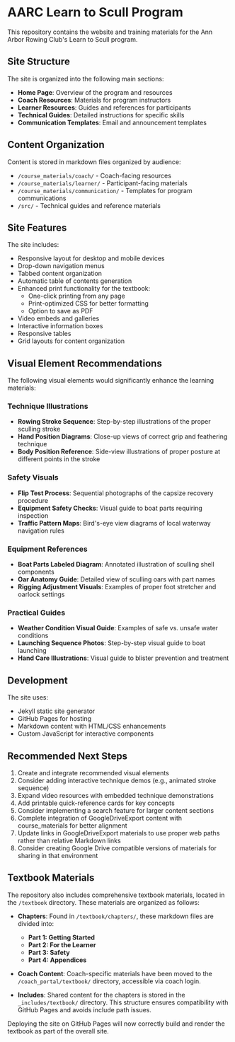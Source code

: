 # AARC Learn to Scull Program

This repository contains the website and training materials for the Ann Arbor Rowing Club's Learn to Scull program.

## Site Structure

The site is organized into the following main sections:

- **Home Page**: Overview of the program and resources
- **Coach Resources**: Materials for program instructors
- **Learner Resources**: Guides and references for participants
- **Technical Guides**: Detailed instructions for specific skills
- **Communication Templates**: Email and announcement templates

## Content Organization

Content is stored in markdown files organized by audience:

- `/course_materials/coach/` - Coach-facing resources
- `/course_materials/learner/` - Participant-facing materials
- `/course_materials/communication/` - Templates for program communications
- `/src/` - Technical guides and reference materials

## Site Features

The site includes:

- Responsive layout for desktop and mobile devices
- Drop-down navigation menus
- Tabbed content organization
- Automatic table of contents generation
- Enhanced print functionality for the textbook:
  - One-click printing from any page
  - Print-optimized CSS for better formatting
  - Option to save as PDF
- Video embeds and galleries
- Interactive information boxes
- Responsive tables
- Grid layouts for content organization

## Visual Element Recommendations

The following visual elements would significantly enhance the learning materials:

### Technique Illustrations
- **Rowing Stroke Sequence**: Step-by-step illustrations of the proper sculling stroke
- **Hand Position Diagrams**: Close-up views of correct grip and feathering technique
- **Body Position Reference**: Side-view illustrations of proper posture at different points in the stroke

### Safety Visuals
- **Flip Test Process**: Sequential photographs of the capsize recovery procedure
- **Equipment Safety Checks**: Visual guide to boat parts requiring inspection
- **Traffic Pattern Maps**: Bird's-eye view diagrams of local waterway navigation rules

### Equipment References
- **Boat Parts Labeled Diagram**: Annotated illustration of sculling shell components
- **Oar Anatomy Guide**: Detailed view of sculling oars with part names
- **Rigging Adjustment Visuals**: Examples of proper foot stretcher and oarlock settings

### Practical Guides
- **Weather Condition Visual Guide**: Examples of safe vs. unsafe water conditions
- **Launching Sequence Photos**: Step-by-step visual guide to boat launching
- **Hand Care Illustrations**: Visual guide to blister prevention and treatment

## Development

The site uses:
- Jekyll static site generator
- GitHub Pages for hosting
- Markdown content with HTML/CSS enhancements
- Custom JavaScript for interactive components

## Recommended Next Steps

1. Create and integrate recommended visual elements
2. Consider adding interactive technique demos (e.g., animated stroke sequence)
3. Expand video resources with embedded technique demonstrations
4. Add printable quick-reference cards for key concepts
5. Consider implementing a search feature for larger content sections
6. Complete integration of GoogleDriveExport content with course_materials for better alignment
7. Update links in GoogleDriveExport materials to use proper web paths rather than relative Markdown links
8. Consider creating Google Drive compatible versions of materials for sharing in that environment

## Textbook Materials

The repository also includes comprehensive textbook materials, located in the `/textbook` directory. These materials are organized as follows:

  - **Chapters**: Found in `/textbook/chapters/`, these markdown files are divided into:
      - **Part 1: Getting Started**
      - **Part 2: For the Learner**
      - **Part 3: Safety**
      - **Part 4: Appendices**

  - **Coach Content**: Coach-specific materials have been moved to the `/coach_portal/textbook/` directory, accessible via coach login.
  
  - **Includes**: Shared content for the chapters is stored in the `_includes/textbook/` directory. This structure ensures compatibility with GitHub Pages and avoids include path issues.

Deploying the site on GitHub Pages will now correctly build and render the textbook as part of the overall site.
